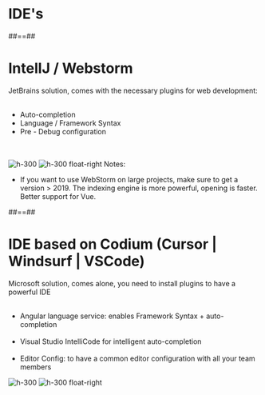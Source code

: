 <!-- .slide: class=" transition-bg-sfeir-2" -->

# IDE's

##==##

<!-- .slide -->

# IntellJ / Webstorm

JetBrains solution, comes with the necessary plugins for web development:<br><br>

- Auto-completion<br>
- Language / Framework Syntax<br>
- Pre - Debug configuration<br>
  <br><br>

![](assets/images/school/basics/WebStorm_logo.png 'h-300')
![](assets/images/school/basics/IntelliJ_IDEA_Logo.png 'h-300 float-right')
Notes:

- If you want to use WebStorm on large projects, make sure to get a version > 2019.
  The indexing engine is more powerful, opening is faster. Better support for Vue.

##==##

<!-- .slide -->

# IDE based on Codium (Cursor | Windsurf | VSCode)

Microsoft solution, comes alone, you need to install plugins to have a powerful IDE<br><br>

- Angular language service: enables Framework Syntax + auto-completion<br><br>
- Visual Studio IntelliCode for intelligent auto-completion<br><br>
- Editor Config: to have a common editor configuration with all your team members

![](assets/images/school/basics/vscode.svg 'h-300')
![](assets/images/school/basics/editor_config.png 'h-300 float-right')
